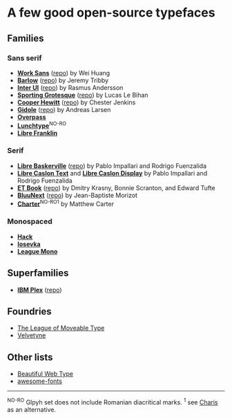 # A few good open-source typefaces

## Families

### Sans serif

* [__Work Sans__](http://weiweihuanghuang.github.io/Work-Sans/) ([repo](https://github.com/weiweihuanghuang/Work-Sans)) by Wei Huang
* [__Barlow__](https://tribby.com/fonts/barlow/) ([repo](https://github.com/jpt/barlow)) by Jeremy Tribby
* [__Inter UI__](https://rsms.me/inter/) ([repo](https://github.com/rsms/inter)) by Rasmus Andersson
* [__Sporting Grotesque__](http://www.bretagnebretagne.fr/font/sporting-grotesque-normal) ([repo](https://github.com/velvetyne/Sporting-Grotesque)) by Lucas Le Bihan
* [__Cooper Hewitt__](https://www.cooperhewitt.org/open-source-at-cooper-hewitt/cooper-hewitt-the-typeface-by-chester-jenkins/) ([repo](https://github.com/cooperhewitt/cooperhewitt-typeface)) by Chester Jenkins
* [__Gidole__](http://gidole.github.io/) ([repo](https://github.com/larsenwork/Gidole)) by Andreas Larsen
* [__Overpass__](http://overpassfont.org/)
* [__Lunchtype__](http://lunchtype.com/)<sup>NO-RO</sup>
* [__Libre Franklin__](https://github.com/impallari/Libre-Franklin)

### Serif

* [__Libre Baskerville__](https://fonts.google.com/specimen/Libre+Baskerville) ([repo](https://github.com/impallari/Libre-Baskerville)) by Pablo Impallari and Rodrigo Fuenzalida
* [__Libre Caslon Text__](https://github.com/impallari/Libre-Caslon-Text) and [__Libre Caslon Display__](https://github.com/impallari/Libre-Caslon-Display) by Pablo Impallari and Rodrigo Fuenzalida
* [__ET Book__](http://edwardtufte.github.io/et-book/) ([repo](https://github.com/edwardtufte/et-book)) by Dmitry Krasny, Bonnie Scranton, and Edward Tufte
* [__BluuNext__](http://www.velvetyne.fr/fonts/bluu/) ([repo](https://github.com/jbmorizot/BluuNext)) by Jean-Baptiste Morizot
* [__Charter__](https://practicaltypography.com/charter.html)<sup>NO-RO</sup><sup>1</sup> by Matthew Carter

### Monospaced

* [__Hack__](https://sourcefoundry.org/hack/)
* [__Iosevka__](https://be5invis.github.io/Iosevka/)
* [__League Mono__](https://github.com/sursly/leaguemono)

## Superfamilies

* [__IBM Plex__](https://www.ibm.com/plex/) ([repo](https://github.com/IBM/plex/))

## Foundries

* [The League of Moveable Type](https://www.theleagueofmoveabletype.com/)
* [Velvetyne](http://www.velvetyne.fr)

## Other lists

* [Beautiful Web Type](http://beautifulwebtype.com/)
* [awesome-fonts](https://github.com/brabadu/awesome-fonts)

---

<sup>NO-RO</sup> Glpyh set does not include Romanian diacritical marks.
<sup>1</sup> see [Charis](https://software.sil.org/charis/) as an alternative.

